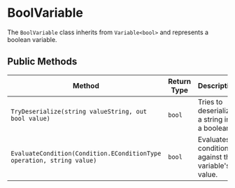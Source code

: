 # BoolVariable

The `BoolVariable` class inherits from `Variable<bool>` and represents a boolean variable.

## Public Methods

| Method                                      | Return Type | Description                                      |
| ------------------------------------------- | ----------- | ------------------------------------------------ |
| `TryDeserialize(string valueString, out bool value)` | `bool`      | Tries to deserialize a string into a boolean.    |
| `EvaluateCondition(Condition.EConditionType operation, string value)` | `bool` | Evaluates a condition against the variable's value. |

